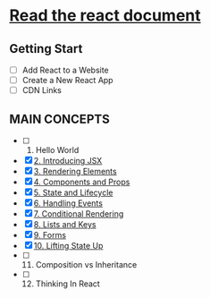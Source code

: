 # [Read the react document](https://reactjs.org/docs/getting-started.html)


## Getting Start
- [ ] Add React to a Website
- [ ] Create a New React App
- [ ] CDN Links

## MAIN CONCEPTS
- [ ] 1. Hello World
- [x] [2. Introducing JSX](https://github.com/sally225/mywiki/blob/master/react/doc/MAIN_CONCEPTS/2.Introdusing-jsx.md)
- [x] [3. Rendering Elements](https://github.com/sally225/mywiki/blob/master/react/doc/MAIN_CONCEPTS/3.Rendering-Elements.md)
- [x] [4. Components and Props](https://github.com/sally225/mywiki/blob/master/react/doc/MAIN_CONCEPTS/4.Components%20and%20Props.md)
- [x] [5. State and Lifecycle](https://github.com/sally225/mywiki/blob/master/react/doc/MAIN_CONCEPTS/5.State%20and%20Lifecycle.md)
- [x] [6. Handling Events](https://github.com/sally225/mywiki/blob/master/react/doc/MAIN_CONCEPTS/6.Handling%20Events.md)
- [x] [7. Conditional Rendering](https://github.com/sally225/mywiki/blob/master/react/doc/MAIN_CONCEPTS/7.Conditional%20Rendering.md)
- [x] [8. Lists and Keys](https://github.com/sally225/mywiki/blob/master/react/doc/MAIN_CONCEPTS/8.List%20and%20Keys.md)
- [x] [9. Forms](https://github.com/sally225/mywiki/blob/master/react/doc/MAIN_CONCEPTS/9.Form.md)
- [x] [10. Lifting State Up](https://github.com/sally225/mywiki/blob/master/react/doc/MAIN_CONCEPTS/a10.Lifting%20State%20up.md)
- [ ] 11. Composition vs Inheritance
- [ ] 12. Thinking In React
